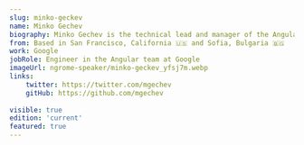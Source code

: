 ```yaml
---
slug: minko-geckev
name: Minko Gechev
biography: Minko Gechev is the technical lead and manager of the Angular DevRel team at Google. He is passionate about computer science, open-source frameworks, libraries, and performance tooling.
from: Based in San Francisco, California 🇺🇸 and Sofia, Bulgaria 🇧🇬
work: Google
jobRole: Engineer in the Angular team at Google
imageUrl: ngrome-speaker/minko-geckev_yfsj7m.webp
links:
    twitter: https://twitter.com/mgechev
    gitHub: https://github.com/mgechev
    
visible: true
edition: 'current'
featured: true
---
```

